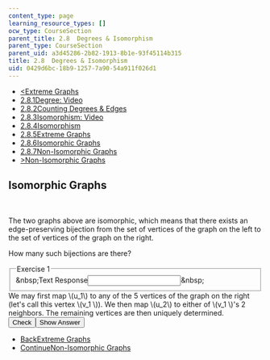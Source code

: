 ```yaml
---
content_type: page
learning_resource_types: []
ocw_type: CourseSection
parent_title: 2.8  Degrees & Isomorphism
parent_type: CourseSection
parent_uid: a3d45286-2b82-1913-8b1e-93f45114b315
title: 2.8  Degrees & Isomorphism
uid: 0429d6bc-18b9-1257-7a90-54a911f026d1
---
```

<ul class="navigation pagination"><li id="top_bck_btn"><a href='/courses/electrical-engineering-and-computer-science/6-042j-mathematics-for-computer-science-spring-2015/structures/tp7-2/vertical-0d59158da590';><<span>Extreme Graphs</span></a></li><li id="flp_btn_1" ><a href='/courses/electrical-engineering-and-computer-science/6-042j-mathematics-for-computer-science-spring-2015/structures/tp7-2'>2.8.1<span>Degree: Video</span></a></li><li id="flp_btn_2" ><a href='/courses/electrical-engineering-and-computer-science/6-042j-mathematics-for-computer-science-spring-2015/structures/tp7-2/vertical-0403a1f6fa4c'>2.8.2<span>Counting Degrees &amp; Edges</span></a></li><li id="flp_btn_3" ><a href='/courses/electrical-engineering-and-computer-science/6-042j-mathematics-for-computer-science-spring-2015/structures/tp7-2/vertical-4cdac51413fd'>2.8.3<span>Isomorphism: Video</span></a></li><li id="flp_btn_4" ><a href='/courses/electrical-engineering-and-computer-science/6-042j-mathematics-for-computer-science-spring-2015/structures/tp7-2/vertical-206635abfb7b'>2.8.4<span>Isomorphism</span></a></li><li id="flp_btn_5" ><a href='/courses/electrical-engineering-and-computer-science/6-042j-mathematics-for-computer-science-spring-2015/structures/tp7-2/vertical-0d59158da590'>2.8.5<span>Extreme Graphs</span></a></li><li id="flp_btn_6" class="button_selected"><a href='/courses/electrical-engineering-and-computer-science/6-042j-mathematics-for-computer-science-spring-2015/structures/tp7-2/vertical-b30a643c515e'>2.8.6<span>Isomorphic Graphs</span></a></li><li id="flp_btn_7" ><a href='/courses/electrical-engineering-and-computer-science/6-042j-mathematics-for-computer-science-spring-2015/structures/tp7-2/vertical-3c93d1aadcac'>2.8.7<span>Non-Isomorphic Graphs</span></a></li><li id="top_continue_btn"><a href='/courses/electrical-engineering-and-computer-science/6-042j-mathematics-for-computer-science-spring-2015/structures/tp7-2/vertical-3c93d1aadcac';>><span>Non-Isomorphic Graphs</span></a></li></ul><h2 class="subhead">Isomorphic Graphs</h2><div class="self_assessment">
<br display_name="Isomorphic Graphs" url_name="Isomorphic_Graphs_0" />
<img alt="" display_name="Isomorphic Graphs" src="/courses/electrical-engineering-and-computer-science/6-042j-mathematics-for-computer-science-spring-2015/structures/tp7-2/vertical-b30a643c515e/prob3a1.gif" url_name="Isomorphic_Graphs_1" />
<p display_name="Isomorphic Graphs" url_name="Isomorphic_Graphs_2">
      The two graphs above are isomorphic, which means that there exists an edge-preserving bijection
      from the set of vertices of the graph on the left to the set of vertices of the graph on the right.
  </p>
<div id="Q1_div" class="problem_question"><p display_name="Isomorphic Graphs" url_name="Isomorphic_Graphs_3">
        How many such bijections are there?
      </p><fieldset><legend class="visually-hidden">Exercise 1</legend><div class="choice"><label id="Q1_label"><span id="Q1_aria_status" tabindex="-1" class="visually-hidden">&amp;nbsp;</span><span class="visually-hidden">Text Response</span><input ckecktype="ci" onkeypress="numericTypedOrDropDownSelected(1)" value="" answer="10" type="text" id="Q1_input" class="problem_text_input"><span id="Q1_normal_status" class="nostatus" aria-hidden="true">&amp;nbsp;</span><span style="display:none;" id="Q1_ans_span" tabindex="-1">  Answer:10</span></label></div></fieldset></div><div id="S1_div" class="problem_solution" tabindex="-1" display_name="Isomorphic Graphs" url_name="Isomorphic_Graphs_5">
        We may first map \(u_1\) to any of the 5 vertices of the graph on the right (let's call this vertex \(v_1 \)).  We then map \(u_2\) to either of \(v_1 \)'s 2 neighbors.  The remaining vertices are then uniquely determined.
  </div><div class="action"><button id="Q1_button" onclick="checkAnswer({1: 'stringresponse'})" class="problem_mo_button">Check</button><button id="Q1_button_show" onclick="showHideSolution({1: 'stringresponse'}, 1, [1])" class="problem_mo_button">Show Answer</button></div></div><ul class="navigation progress"><li id="bck_btn"><a href='/courses/electrical-engineering-and-computer-science/6-042j-mathematics-for-computer-science-spring-2015/structures/tp7-2/vertical-0d59158da590';>Back<span>Extreme Graphs</span></a></li><li id="continue_btn"><a href='/courses/electrical-engineering-and-computer-science/6-042j-mathematics-for-computer-science-spring-2015/structures/tp7-2/vertical-3c93d1aadcac';>Continue<span>Non-Isomorphic Graphs</span></a></li></ul>